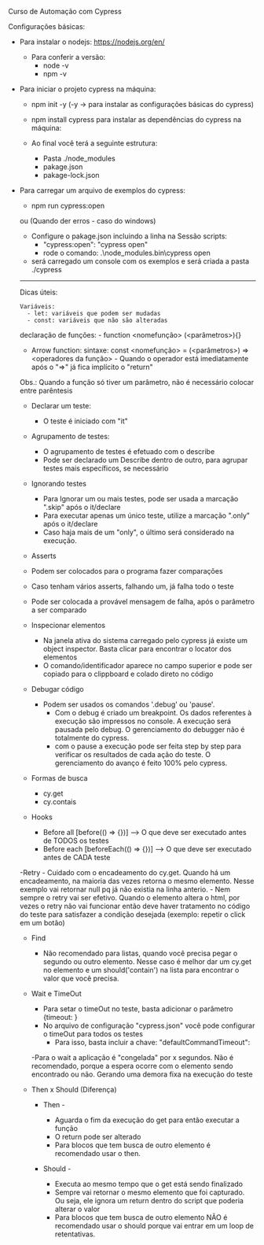 Curso de Automação com Cypress

Configurações básicas:
- Para instalar o nodejs: https://nodejs.org/en/
    - Para conferir a versão:
        - node -v
        - npm -v

- Para iniciar o projeto cypress na máquina:
    - npm init -y (-y -> para instalar as configurações básicas do cypress)
    - npm install cypress para instalar as dependências do cypress na máquina:

    - Ao final você terá a seguinte estrutura:
        - Pasta ./node_modules
        - pakage.json
        - pakage-lock.json
        
- Para carregar um arquivo de exemplos do cypress:
    -  npm run cypress:open
   
   ou (Quando der erros - caso do windows)
    - Configure o pakage.json incluindo a linha na Sessão scripts: 
       - "cypress:open": "cypress open"
       - rode o comando: .\node_modules\.bin\cypress open
    - será carregado um console com os exemplos e será criada a pasta ./cypress

    ************************************************

    Dicas úteis:

      Variáveis:
        - let: variáveis que podem ser mudadas
        - const: variáveis que não são alteradas

    declaração de funções:
        - function <nomefunção> (<parâmetros>){}

    - Arrow function:
            sintaxe: const <nomefunção> = (<parâmetros>) => <operadores da função>
            - Quando o operador está imediatamente após o "=>" já fica implícito o "return"
    
    Obs.: Quando a função só tiver um parâmetro, não é necessário colocar entre parêntesis

    - Declarar um teste:
        - O teste é iniciado com "it"
    
    - Agrupamento de testes:
        - O agrupamento de testes é efetuado com o describe
        - Pode ser declarado um Describe dentro de outro, para agrupar testes mais específicos, se necessário
    
    - Ignorando testes 
        - Para Ignorar um ou mais testes, pode ser usada a marcação ".skip" após o it/declare
        - Para executar apenas um único teste, utilize a marcação ".only" após o it/declare
        - Caso haja mais de um "only", o último será considerado na execução.
    
   - Asserts
    - Podem ser colocados para o programa fazer comparações
    - Caso tenham vários asserts, falhando um, já falha todo o teste
    - Pode ser colocada a provável mensagem de falha, após o parâmetro a ser comparado

    - Inspecionar elementos
        - Na janela ativa do sistema carregado pelo cypress já existe um object inspector. Basta clicar para encontrar o locator dos elementos
        - O comando/identificador aparece no campo superior e pode ser copiado para o clippboard e colado direto no código

    - Debugar código
        - Podem ser usados os comandos '.debug' ou 'pause'.
            - Com o debug é criado um breakpoint. Os dados referentes à execução são impressos no console. A execução será pausada pelo debug. O gerenciamento do debugger não é totalmente do cypress.
            - com o pause a execução pode ser feita step by step para verificar os resultados de cada ação do teste. O gerenciamento do avanço é feito 100% pelo cypress.

    - Formas de busca
        - cy.get
        - cy.contais

    - Hooks
        - Before all [before(() => {})]  --> O que deve ser executado antes de TODOS os testes
        - Before each [beforeEach(() => {})]  --> O que deve ser executado antes de CADA teste

    -Retry
        - Cuidado com o encadeamento do cy.get.
        Quando há um encadeamento, na maioria das vezes retorna o mesmo elemento. Nesse exemplo vai retornar null pq já não existia na linha anterio.
        - Nem sempre o retry vai ser efetivo. Quando o elemento altera o html, por vezes o retry não vai funcionar então deve haver tratamento no código do teste para satisfazer a condição desejada (exemplo: repetir o click em um botão)

    - Find
        - Não recomendado para listas, quando você precisa pegar o segundo ou outro elemento. Nesse caso é melhor dar um cy.get no elemento e um should('contain') na lista para encontrar o valor que você precisa.

    - Wait e TimeOut
        - Para setar o timeOut no teste, basta adicionar o parâmetro {timeout: <milissegundos>}
        - No arquivo de configuração "cypress.json" você pode configurar o timeOut para todos os testes
            - Para isso, basta incluir a chave: "defaultCommandTimeout": <milissegundos>

        -Para o wait a aplicação é "congelada" por x segundos. Não é recomendado, porque a espera ocorre com o elemento sendo encontrado ou não. Gerando uma demora fixa na execução do teste

    - Then x Should (Diferença)
        - Then -
            - Aguarda o fim da execução do get para então executar a função
            - O return pode ser alterado
            - Para blocos que tem busca de outro elemento é recomendado usar o then.

        - Should -
            - Executa ao mesmo tempo que o get está sendo finalizado
            - Sempre vai retornar o mesmo elemento que foi capturado. Ou seja, ele ignora um return dentro do script que poderia alterar o valor
            - Para blocos que tem busca de outro elemento NÃO é recomendado usar o should porque vai entrar em um loop de retentativas.